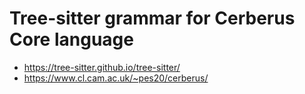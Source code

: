 # Tree-sitter grammar for Cerberus Core language

- https://tree-sitter.github.io/tree-sitter/
- https://www.cl.cam.ac.uk/~pes20/cerberus/

